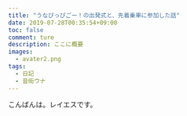 ```yaml
---
title: "うなぴっぴごー！の出発式と、先着乗車に参加した話"
date: 2019-07-28T00:35:54+09:00
toc: false
comment: ture
description: ここに概要
images: 
  - avater2.png
tags: 
  - 日記
  - 音街ウナ
---
```


こんばんは。レイエスです。